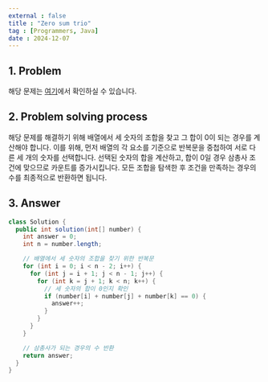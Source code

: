 ```yaml
---
external : false
title : "Zero sum trio"
tag : [Programmers, Java]
date : 2024-12-07
---
```


## 1. Problem

해당 문제는 [여기](https://school.programmers.co.kr/learn/courses/30/lessons/131705)에서 확인하실 수 있습니다.

## 2. Problem solving process

해당 문제를 해결하기 위해 배열에서 세 숫자의 조합을 찾고 그 합이 0이 되는 경우를 계산해야 합니다. 이를 위해, 먼저 배열의 각 요소를 기준으로 반복문을 중첩하여 서로 다른 세 개의 숫자를 선택합니다. 선택된 숫자의 합을 계산하고, 합이 0일 경우 삼총사 조건에 맞으므로 카운트를 증가시킵니다. 모든 조합을 탐색한 후 조건을 만족하는 경우의 수를 최종적으로 반환하면 됩니다.

## 3. Answer

```java
class Solution {
  public int solution(int[] number) {
    int answer = 0;
    int n = number.length;

    // 배열에서 세 숫자의 조합을 찾기 위한 반복문
    for (int i = 0; i < n - 2; i++) {
      for (int j = i + 1; j < n - 1; j++) {
        for (int k = j + 1; k < n; k++) {
          // 세 숫자의 합이 0인지 확인
          if (number[i] + number[j] + number[k] == 0) {
            answer++;
          }
        }
      }
    }

    // 삼총사가 되는 경우의 수 반환
    return answer;
  }
}
```
